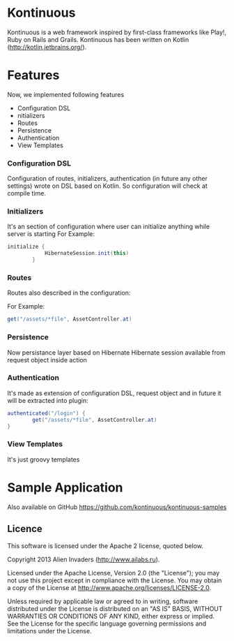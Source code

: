 Kontinuous
===============

Kontinuous is a web framework inspired by first-class frameworks like Play!, Ruby on Rails and Grails.
Kontinuous has been written on Kotlin (http://kotlin.jetbrains.org/).

# Features

Now, we implemented following features

* Configuration DSL
* nitializers
* Routes
* Persistence
* Authentication
* View Templates

### Configuration DSL
Configuration of routes, initializers, authentication (in future any other settings) wrote on DSL based on Kotlin. So configuration will check at compile time.

### Initializers
It's an section of configuration where user can initialize anything while server is starting
For Example:

```java
initialize {
            HibernateSession.init(this)
        }
```

### Routes
Routes also described in the configuration:

For Example:

```java
get("/assets/*file", AssetController.at)
```

### Persistence
Now persistance layer based on Hibernate
Hibernate session available from request object inside action

### Authentication
It's made as extension of configuration DSL, request object and in future it will be extracted into plugin:

```java
authenticated("/login") {
        get("/assets/*file", AssetController.at)
}
```

### View Templates
It's just groovy templates


# Sample Application
Also available on GitHub https://github.com/kontinuous/kontinuous-samples

## Licence

This software is licensed under the Apache 2 license, quoted below.

Copyright 2013 Alien Invaders (http://www.ailabs.ru).

Licensed under the Apache License, Version 2.0 (the "License"); you may not use this project except in compliance with the License. You may obtain a copy of the License at http://www.apache.org/licenses/LICENSE-2.0.

Unless required by applicable law or agreed to in writing, software distributed under the License is distributed on an "AS IS" BASIS, WITHOUT WARRANTIES OR CONDITIONS OF ANY KIND, either express or implied. See the License for the specific language governing permissions and limitations under the License.
